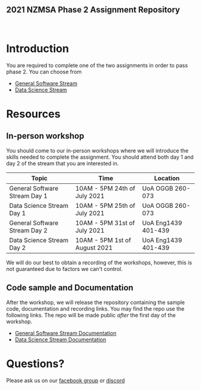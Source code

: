 ## 2021 NZMSA Phase 2 Assignment Repository
<br/>

# Introduction
You are required to complete one of the two assignments in order to pass phase 2. You can choose from 
* [General Software Stream](2021-MSA-Phase2-General-Stream.pdf)
* [Data Science Stream](2021-MSA-Phase2-Data-Science.pdf)

# Resources

## In-person workshop
You should come to our in-person workshops where we will introduce the skills needed to complete the assignment. You should attend both day 1 and day 2 of the stream that you are interested in.

| Topic                         | Time                    | Location            |
|-------------------------------|-------------------------|---------------------|
| General Software Stream Day 1 | 10AM - 5PM 24th of July 2021  | UoA OGGB 260-073    |
| Data Science Stream Day 1     | 10AM - 5PM 25th of July 2021  | UoA OGGB 260-073    |
| General Software Stream Day 2 | 10AM - 5PM 31st of July 2021  | UoA Eng1439 401-439 |
| Data Science Stream Day 2     | 10AM - 5PM 1st of August 2021 | UoA Eng1439 401-439 |

We will do our best to obtain a recording of the workshops, however, this is not guaranteed due to factors we can't control. 

## Code sample and Documentation
After the workshop, we will release the repository containing the sample code, documentation and recording links. You may find the repo use the following links. The repo will be made public *after* the first day of the workshop.
* [General Software Stream Documentation](https://github.com/NZMSA/2021-Phase-2)
* [Data Science Stream Documentation](https://github.com/NZMSA/2021-Phase-2-Data-Science)

# Questions?
Please ask us on our [facebook group](https://aka.ms/nzmsa) or [discord](https://discord.gg/c4Y5SAZ)
